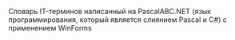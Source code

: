 Словарь IT-терминов написанный на PascalABC.NET (язык программирования, который является слиянием Pascal и C#) с применением WinForms
